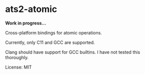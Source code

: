 # ats2-atomic

__Work in progress...__

Cross-platform bindings for atomic operations.

Currently, only C11 and GCC are supported.

Clang should have support for GCC builtins. I have not
tested this thoroughly.

License: MIT
